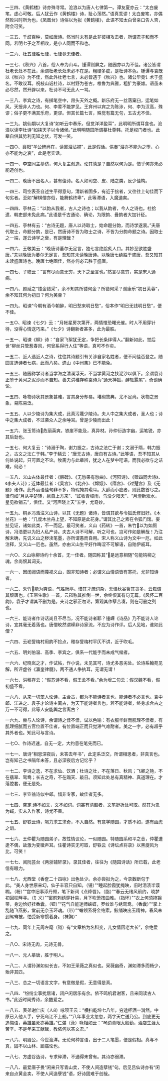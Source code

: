 <!-- { "loadSidebar": true } -->
一三四、《黄鹤楼》诗亦殊寻常。沧浪以为唐人七律第一。谭友夏亦云：“太白废笔，虚心可敬。后人犹云作《黄鹤楼》诗，耻心荡然。”语真乖谬！太白废笔，亦偶然败兴时所为也。《凤凰台》诗俗以为拟《黄鹤楼》，此语不知太白曾亲口告人否，附会可笑。

一三五、千歧百种，莫如唐诗。然当时未有是此非彼相攻击者，所谓君子和而不同。若明七子之互相攻，是小人同而不和也。

一三六、杜五律胜七律，七律竟无佳者。

一三七、《秋兴》八首，俗人奉为山斗。锺谭则屏之，随园亦以为不佳。诸公皆谓杜老长处不在此，余谓杜老长处未必不在是。粗硬多疵，是杜诗本色。锺谭与袁既以《秋兴》为不佳，然此外杜老七言，未必皆遇于《秋兴》也。诸公毕竟讠术于盛名，不敢议耳。祝枝山诋杜诗，以村野为苍古，椎鲁为典雅，粗犷为豪雄。语虽未必尽然，然开辟以来，杜诗不可无此人一骂。

一三八、李宾之诗，有掷笔空中，昂头天外之概。新乐府无一丝落窠臼，运笔如风，天授非人力也。何、李辈不能梦见。王弇州以宾之为陈涉，何、李为汉高，殊谬；俗子更不满其乐府，更谬。但其长篇七言，殊觉有篇无句，五古尤不佳。

一三九、姚仙期以大复诗“如听云中奏乐，但觉洋洋盈耳”，此明明所谓耳食也。沧浪以读李杜诗“如挟天子以令诸侯。”此明明随园所谓摹杜尊韩，托足权门者也。此辈自供其势利无知之状，可发一笑。

一四○、襄阳“羊公碑尚在，读罢泪沾襟”，此是假话。供奉“泪亦不能为之堕，心亦不能为之哀”，此是老实话。

一四一、李空同主摹仿，何大复主创造。论其孰是？自然以何为是。惜乎何亦未必能造创也。

一四二、晚唐不出名人，甚有佳诗。名人如司空、皮、陆之类，反少佳构。

一四三、司空表圣自述生平得意句，清新者固多，有近于拙者，又往往上句佳而下句劣者。至如“解棋僧亦俗，能舞鹤终卑”，此等滞语，入魔道矣。

一四四、亭林云：“以韵从我者，古人之诗也；以我从韵者，今人之诗也。杜拾遗、韩吏部未免此病。”此语是千古通论、确论，为限韵、叠韵者大加针砭。

一四五、亭林有云：“古诗无题，唐人以诗取士，始命题分韵，而诗学遂衰。”夫唐代取士，命题分韵，是已，然唐诗不皆为取士之诗，不皆为分韵命题之诗。因取士之一端，遂云诗学之衰，有是理哉？

一四六、王敬美云：“晚唐诗萎尔无足言，独七言绝脍炙人口。其妙至欲胜盛唐。”夫以晚唐为萎尔无足言，吾知其未读晚唐诗。以晚唐七绝胜于盛唐，吾又知其未读盛唐诗也。晚唐七绝固佳，然亦何必云胜于盛唐。

一四七、子瞻云：“言有尽而意无穷，天下之至言也。”然言尽意穷，实是宋人通病。

一四八、颜延之“镂金错采”，余不知其所镂何金？所错何采？谢康乐“初日芙蓉”，余不知其何为初日？何为芙蓉？

一四九、昭谏“今朝有酒今朝醉，明日愁来明日愁”，俗本作“明日无钱明日愁”，便不佳。

一五○、昭谏《七夕》云：“月帐星房次第开，两情惟恐曙光催。时人不用穿针待，没得心情送巧来。”《七夕》诗翻新者甚多，此为最胜。

一五一、昭谏《柳》诗：“自家飞絮犹无定，争把长条绊得人。”翻新如此，觉后世“柳丝只管惹春风，何曾系得行人住”等语，真可不作矣。

一五二、近人选近人之诗，往往其诗题引有关涉自家名姓者，便不问佳否登之。随园言选诗者七病，此而八矣。遗山《中州集》已不能免。

一五三、随园称学诗者当学海之清澜浮天，不当学黄河之挟泥沙以俱下。余谓袁诗正堕于黄河之泥沙而不自知。善夫洪稚存称袁诗为“通天神狐，醉辄露尾”，奇谈确论。

一五四、咏物诗状其景象甚难，言其身分却易。堆砌故典，尤不足尚。状物之景象，易陈易泛。

一五五、人以少陵诗为集大成，此真污蔑少陵诗。夫人中之集大成者，圣人也；诗中之集大成者，不过袭众人之余唾耳。曾是少陵而出此！

一五六、张玉笥诗危丽英爽，铁崖不能及，真异材。孙仲衍造字幽，运笔锐，亦其后劲也。

一五七、何大复云：“诗溺于陶，谢力振之，古诗之法亡于谢；文溺于隋，韩力振之，古文之法亡于韩。”李于鳞云：“唐无古诗，唐自有古诗。”此等语，吾不知其从何处说起，只可置之不论。牧斋力与此辈辨，犹之人在梦中呓语，而我必欲与之诘难，何必！

一五八、义山古体最佳者：《韩碑》、《无愁果有愁曲》、《河阳诗》、《赠四同舍诗》、《李夫人诗》；近体最佳者：《吴宫》、《北齐》、《嫦娥》、《隋宫》、《过楚宫》及《无题》诸作。此外丽语佳句非不多，特瑕掩其瑜耳。大醇而小疵者，则此数首尽之。律句如“月从平楚转，泉自上方来”、“虹收青嶂雨，鸟没夕阳天”、“月澄新涨水，星见欲销云”，俱佳。又“河声晓上天”五字，尤奇妙。

一五九、桐乡冯浩注义山诗，以其《无题》诸诗，皆谓其欲与令狐氏修旧好。《木兰花》一绝：“几度木兰舟上望，不知原是此花身。”谓其比己之素在令狐门馆。妄扯见证，诸如此类，不一而足。最可笑者，义山《药转》一首，朱竹以为如厕诗，冯浩更以为妇人私产诗。夫古人诗不可解，听之可也，岂可作如是解哉！乃注解未确，先讥义山之秽渎笔墨，亦所谓愚而自用。宋人称义山诗为文中一厄，如此注释，又义山一厄也。虽然，亦由义山生平好作晦涩不可解语，自贻伊戚耳。

一六○、义山咏柳诗约十余首，无一佳者。随园称其“是远意相随”句能钩柳之魂，余尚恨其词支。

一六一、因闺闼语而蔑视义山，固非知诗者；必谓义山情语皆有寄托，尤非知诗者。

一六二、朱竹能为爽语，气胜阮亭。惜其才疏词杂，无怪秋谷訾其贪多，云崧谓其颓唐也。《玉带生歌》一首，云崧称其推倒一世，余终恨其有句无篇。《风怀二百韵》，袁子才谓其不删为是。夫诗之邪正勿论，第观其作孽苦凑，则在可删之列也。

一六三、能诗者作诗话尚且不尽当，况不能诗者耶？锺嵘《诗品》乃不能诗人论诗，宜其毫无着落也。唐僧皎然谓嵘非诗家流，不应为诗作评。后人见地，谁如此僧？

一六四、云崧訾梅村用韵不捡点，稚存訾梅村平仄不讲，近于吹毛。

一六五、明刘伯温、高季、李宾之，俱系一代能手而未成气候者。

一六六、纪晓岚之才，作试帖，作小说，未见其可，诗尤多恶劣处。论诗系翰苑见解，所评虚谷《瀛奎律髓》，两不通人争执耳，无谓无谓！

一六七、洪稚存云：“假苏诗不看，假王孟不看。”余为增二句云：假汉魏不看，假初盛不看。

一六八、从来一切笨人论诗，主合古，都为不能诗者言也，能诗者不必言也。袁中郎、江进之、袁子才论诗主离古，为天下能诗者言也。若不能诗者，终身求合古之万一不可得，此等人安能舆之言离古？

一六九、尝与人论诗，余谓诗之佳不佳，试以色喻：有衣服华鲜而肌理不佳者，有肌理细腻而五官位置不佳者，有位置端正而只觉滞气难耐者。美之一字，必有超乎其外者也。知此可与言诗。

一七○、作诗迟速，自无一定，大约意在笔先而已。

一七一、唐诗“相思深夜后，未答去年书”，此定系泛交，所谓相思者，非真言也。岂有知己之书隔年未答，且必深夜后方记忆乎？

一七二、李诗之逸，不在求仙、饮酒；杜诗之壮，不在落日、秋风；飞卿之艳，不在翡翠、鸳鸯；长吉之奇，不在蹋天、敲日。须知此处总有真精神、真道理在。才落腔套，便无是处。

一七三、李笠翁诗似中郎。惜非专家，故佳者无多。

一七四、龚定诗不如文，文不如词。词甚有清超者，文笔挺折处可取。然其为鬼为蜮，实未入作家，诗尤不善。

一七五、舒铁云诗，竭力求工求奇，不入自然。有意学随园，才质不如，遂有画虎之诮。

一七六、王仲瞿为随园弟子，故性情议论，一似随园。特随园系和平之音，仲瞿遭逢不偶，故激为变徵声耳。住瞿诗实无可取，舒铁云《诗坛点将录》以黑旋风为比，可笑！

一七七、阅阮芸台《两浙辅轩录》，录其佳者，往往为《随园诗话》所已载，此老信有眼力。

一七八、尤西堂《香奁二十四咏》出色处少。余亦尝拟为之，今录数断句于此。“美人身世原来幻，仙子丰容只自知。（镜）”“睡起脸霞犹掩映，旧时泪渍半馍糊。（粉）”“宫中旧事添丹颊，笔下新词《点绛唇》。（脂）”“春云无绪风前约，晓梦初回枕畔寻。（钅义）”“窗前刺绣穿针易，月下吹箫按曲难。（指环）”“衣上何须拖锦带，身边恰好挂香囊。（钮）”“花气自能迷师蛱蝶，罗纹谁与绣鸳鸯。（香囊）”“掌上乱随飞燕影，堂前无奈玉环魂。（带）”“蝤领系将金络索，鲛绡映出玉精神。春风未到鸳鸯被，怕受新寒惯着身。（袜胸）”

一七九、同年上元周左麾（钺）有“文章格为名科变，儿女情因老大长”，余绝爱之。

一八○、宋诗无肉，元诗无骨。

一八一、元人摹唐，胜于明人。

一八二、人谓孙渊如似长吉，不如王采薇之真似也。采薇幽奇，渊如滞多而畅少，殆非其匹。

一八三、总之一切语言文字，有意做是假，无意得是真。

一八四、“纷纷尘事扰居诸，闭户闲居乐有余。侬不鸣机君谢客，且来同读古人书。”此近时闺秀诗，余酷爱之。

一八五、表弟谢仁庆（人）咏项王云：“横扫乾坤七八年，穷途杯酒一潸然。中原已入他人手，宁死乌江不上船。”“八年事业太忽忽，两字天亡送乃公。到底更无追悔语，英雄虽死亦英雄。”仁湛（泳）咏相如云：“琴边青眼太殷勤，酒店生涯太苦辛。不是年来工献赋，教侬何以答文君。”

一八六、明眉公，今世渔洋。无论何种言语，出于二人笔墨，便是假相。真与不真，固不以山林、廊庙论也。

一八七、方虚谷选诗，专求碎滞，不通得未曾有。其诗亦弱滞。

一八八、最爱唐子畏“闲来只写青山卖，不使人间造孽钱”句。后见吕仙诗亦有“闲来自点黄金卖，不使人间造孽钱”语，好诗固难于创哉。

